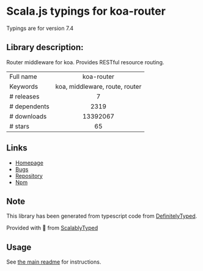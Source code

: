 
# Scala.js typings for koa-router

Typings are for version 7.4

## Library description:
Router middleware for koa. Provides RESTful resource routing.

|                    |                 |
| ------------------ | :-------------: |
| Full name          | koa-router |
| Keywords           | koa, middleware, route, router |
| # releases         | 7 |
| # dependents       | 2319 |
| # downloads        | 13392067 |
| # stars            | 65 |

## Links
- [Homepage](https://github.com/koajs/router)
- [Bugs](https://github.com/koajs/router/issues)
- [Repository](https://github.com/koajs/router)
- [Npm](https://www.npmjs.com/package/koa-router)
    


## Note
This library has been generated from typescript code from [DefinitelyTyped](https://definitelytyped.org).

Provided with :purple_heart: from [ScalablyTyped](https://github.com/oyvindberg/ScalablyTyped)

## Usage
See [the main readme](../../readme.md) for instructions.


